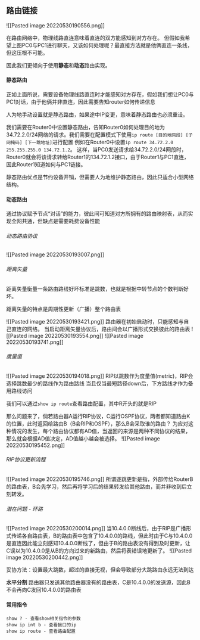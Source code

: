 ## 路由链接
![[Pasted image 20220530190556.png]]

在路由网络中，物理线路直连意味着直连的双方能感知到对方存在。
但假如我希望上图PC0与PC1进行聊天，又该如何处理呢？最直接方法就是他俩直连一条线，但这压根不可能。

因此我们更倾向于使用**静态**和**动态**路由实现。

#### 静态路由
正如上面所说，需要设备物理线路直连时才能感知对方存在，假如我们想让PC0与PC1对话，由于他俩并非直连，因此需要告知router如何传递信息

人为地手动设置就是静态路由，如果途中IP变更，意味着静态路由也必须重设。

我们需要在Router0中设置静态路由，告知Router0如何处理目的地为34.72.2.0/24网络的请求。我们需要在配置模式下使用`ip route [目的地网段] [子网掩码] [下一跳地址]`进行配置
例如在Router0中设置`ip route 34.72.2.0 255.255.255.0 134.72.1.2`。
这样，当PC0发送请求给34.72.2.0/24网段时，Router0就会将该请求转给Router1的134.72.1.2接口，由于Router1与PC1直连，因此Router1知道如何与PC1链接。

静态路由优点是节约设备开销，但需要人为地维护静态路由，因此只适合小型网络结构。

#### 动态路由
通过协议赋予节点“对话”的能力，彼此间可知道对方所拥有的路由映射表，从而实现全网共通，但缺点是需要耗费设备性能

###### 动态路由协议
![[Pasted image 20220530193007.png]]

###### 距离矢量
距离矢量衡量一条路由路线好坏标准是跳数，也就是根据中转节点的个数判断好坏。

距离矢量的特点是周期性更新（广播）整个路由表

![[Pasted image 20220530193421.png]]
路由器在初始启动时，只能感知与自己直连的网络。
当启动距离矢量协议后，路由间会以广播形式交换彼此的路由表
![[Pasted image 20220530193554.png]]
![[Pasted image 20220530193741.png]]

###### 度量值
![[Pasted image 20220530194018.png]]
RIP以跳数作为度量值(metric)，RIP会选择跳数最少的路线作为路由路线
当且仅当最短路径down后，下方路线才作为备用路线访问

我们可以通过`show ip route`查看路由配置，其中R开头的就是RIP

那么问题来了，倘若路由器A运行RIP协议，C运行OSPF协议，两者都知道路由K的位置，此时返回给路由B（B会RIP和OSPF），那么B会采取谁的路由？
为应对这种情况的发生，每个路由协议都有AD值，当返回的来源是两种不同协议的结果，那么就会根据AD值决定，AD值越小越会被选择。
![[Pasted image 20220530195452.png]]

###### RIP协议更新流程
![[Pasted image 20220530195746.png]]
所谓逐跳更新是指，外部传给RouterB的路由表，B会先学习，然后再将学习后的结果转发给其他路由，而并非收到后立刻转发。

###### 潜在问题 - 环路
![[Pasted image 20220530200014.png]]
当10.4.0.0断线后，由于RIP是广播形式传递各自路由表，B的路由表中包含了10.4.0.0的路线，但此时由于C与10.4.0.0是直连因此能立刻感知10.4.0.0断线了，但由于B的路由表没有得到及时更新，让C误以为10.4.0.0是从B的方向过来的新路由，然后将表错误地更新了。
![[Pasted image 20220530200442.png]]

妥协方法：设置最大跳数，超过的直接无视，但会导致部分大跳路由永远无法到达

**水平分割**
路由器只发送其他路由器没有的路由表，C是10.4.0.0的发送源，因此B不会再向C发回10.4.0.0的路由表

#### 常用指令
```
show ? - 查看show相关指令的参数
show ip int b - 查看接口的ip
show ip route - 查看路由配置
```